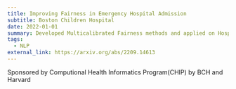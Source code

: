 ```yaml
---
title: Improving Fairness in Emergency Hospital Admission
subtitle: Boston Children Hospital
date: 2022-01-01
summary: Developed Multicalibrated Fairness methods and applied on Hospital admisison data
tags:
  - NLP
external_link: https://arxiv.org/abs/2209.14613
---
```

S﻿ponsored by Computional Health Informatics Program(CHIP) by BCH and Harvard